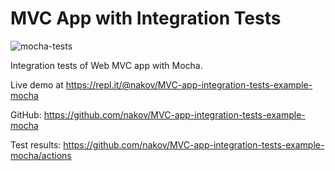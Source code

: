 # MVC App with Integration Tests

![mocha-tests](https://github.com/nakov/MVC-app-integration-tests-example-mocha/workflows/mocha-tests/badge.svg)

Integration tests of Web MVC app with Mocha.

Live demo at https://repl.it/@nakov/MVC-app-integration-tests-example-mocha

GitHub: https://github.com/nakov/MVC-app-integration-tests-example-mocha

Test results: https://github.com/nakov/MVC-app-integration-tests-example-mocha/actions


